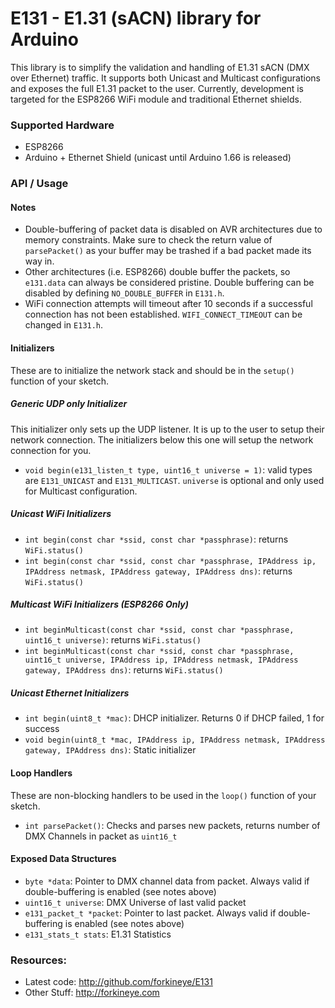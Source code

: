 E131 - E1.31 (sACN) library for Arduino
=======================================
This library is to simplify the validation and handling of E1.31 sACN (DMX over Ethernet) traffic.  It supports both Unicast and Multicast configurations and exposes the full E1.31 packet to the user.  Currently, development is targeted for the ESP8266 WiFi module and traditional Ethernet shields.  

### Supported Hardware
- ESP8266
- Arduino + Ethernet Shield (unicast until Arduino 1.66 is released)

### API / Usage
#### Notes
- Double-buffering of packet data is disabled on AVR architectures due to memory constraints.  Make sure to check the return value of ```parsePacket()``` as your buffer may be trashed if a bad packet made its way in.
- Other architectures (i.e. ESP8266) double buffer the packets, so ```e131.data``` can always be considered pristine.  Double buffering can be disabled by defining ```NO_DOUBLE_BUFFER``` in ```E131.h```.
- WiFi connection attempts will timeout after 10 seconds if a successful connection has not been established.  ```WIFI_CONNECT_TIMEOUT``` can be changed in ```E131.h```.

#### Initializers
These are to initialize the network stack and should be in the ```setup()``` function of your sketch.

##### Generic UDP only Initializer
This initializer only sets up the UDP listener.  It is up to the user to setup their network connection.  The initializers below this one will setup the network connection for you.
- ```void begin(e131_listen_t type, uint16_t universe = 1)```: valid types are ```E131_UNICAST``` and ```E131_MULTICAST```.  ```universe``` is optional and only used for Multicast configuration.

##### Unicast WiFi Initializers
- ```int begin(const char *ssid, const char *passphrase)```: returns ```WiFi.status()```
- ```int begin(const char *ssid, const char *passphrase, IPAddress ip, IPAddress netmask, IPAddress gateway, IPAddress dns)```: returns ```WiFi.status()```

##### Multicast WiFi Initializers (ESP8266 Only)
- ```int beginMulticast(const char *ssid, const char *passphrase, uint16_t universe)```: returns ```WiFi.status()```
- ```int beginMulticast(const char *ssid, const char *passphrase, uint16_t universe, IPAddress ip, IPAddress netmask, IPAddress gateway, IPAddress dns)```: returns ```WiFi.status()```

##### Unicast Ethernet Initializers
- ```int begin(uint8_t *mac)```: DHCP initializer. Returns 0 if DHCP failed, 1 for success
- ```void begin(uint8_t *mac, IPAddress ip, IPAddress netmask, IPAddress gateway, IPAddress dns)```: Static initializer

#### Loop Handlers
These are non-blocking handlers to be used in the ```loop()``` function of your sketch.
- ```int parsePacket()```: Checks and parses new packets, returns number of DMX Channels in packet as ```uint16_t```

#### Exposed Data Structures
- ```byte *data```: Pointer to DMX channel data from packet.  Always valid if double-buffering is enabled (see notes above)
- ```uint16_t universe```: DMX Universe of last valid packet
- ```e131_packet_t *packet```: Pointer to last packet. Always valid if double-buffering is enabled (see notes above)
- ```e131_stats_t stats```: E1.31 Statistics

### Resources:
- Latest code: http://github.com/forkineye/E131
- Other Stuff: http://forkineye.com